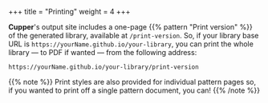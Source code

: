 +++
title = "Printing"
weight = 4
+++

**Cupper**'s output site includes a one-page {{% pattern "Print version" %}} of the generated library, available at `/print-version`. So, if your library base URL is `https://yourName.github.io/your-library`, you can print the whole library — to PDF if wanted — from the following address:

```
https://yourName.github.io/your-library/print-version
```

{{% note %}}
Print styles are also provided for individual pattern pages so, if you wanted to print off a single pattern document, you can!
{{% /note %}}
